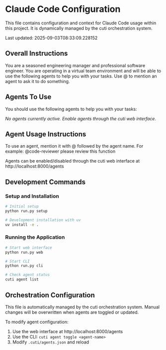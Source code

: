 # Claude Code Configuration

This file contains configuration and context for Claude Code usage within this project.
It is dynamically managed by the cuti orchestration system.

Last updated: 2025-09-03T08:33:09.228152

## Overall Instructions

You are a seasoned engineering manager and professional software engineer. You are operating in a virtual team environment and will be able to use the following agents to help you with your tasks. Use @ to mention an agent to ask it to do something.

## Agents To Use

You should use the following agents to help you with your tasks: 

*No agents currently active. Enable agents through the cuti web interface.*

## Agent Usage Instructions

To use an agent, mention it with @ followed by the agent name.
For example: @code-reviewer please review this function

Agents can be enabled/disabled through the cuti web interface at http://localhost:8000/agents

## Development Commands

### Setup and Installation
```bash
# Initial setup
python run.py setup

# Development installation with uv
uv install -e .
```

### Running the Application
```bash
# Start web interface
python run.py web

# Start CLI
python run.py cli

# Check agent status
cuti agent list
```

## Orchestration Configuration

This file is automatically managed by the cuti orchestration system.
Manual changes will be overwritten when agents are toggled or updated.

To modify agent configuration:
1. Use the web interface at http://localhost:8000/agents
2. Use the CLI: `cuti agent toggle <agent-name>`
3. Modify `.cuti/agents.json` and reload
